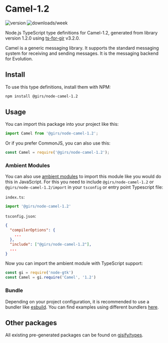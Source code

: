 
# Camel-1.2

![version](https://img.shields.io/npm/v/@girs/node-camel-1.2)
![downloads/week](https://img.shields.io/npm/dw/@girs/node-camel-1.2)


Node.js TypeScript type definitions for Camel-1.2, generated from library version 1.2.0 using [ts-for-gir](https://github.com/gjsify/ts-for-gir) v3.2.0.

Camel is a generic messaging library. It supports the standard messaging system for receiving and sending messages. It is the messaging backend for Evolution.

## Install

To use this type definitions, install them with NPM:
```bash
npm install @girs/node-camel-1.2
```

## Usage

You can import this package into your project like this:
```ts
import Camel from '@girs/node-camel-1.2';
```

Or if you prefer CommonJS, you can also use this:
```ts
const Camel = require('@girs/node-camel-1.2');
```

### Ambient Modules

You can also use [ambient modules](https://github.com/gjsify/ts-for-gir/tree/main/packages/cli#ambient-modules) to import this module like you would do this in JavaScript.
For this you need to include `@girs/node-camel-1.2` or `@girs/node-camel-1.2/import` in your `tsconfig` or entry point Typescript file:

`index.ts`:
```ts
import '@girs/node-camel-1.2'
```

`tsconfig.json`:
```json
{
  "compilerOptions": {
    ...
  },
  "include": ["@girs/node-camel-1.2"],
  ...
}
```

Now you can import the ambient module with TypeScript support: 

```ts
const gi = require('node-gtk')
const Camel = gi.require('Camel', '1.2')
```


### Bundle

Depending on your project configuration, it is recommended to use a bundler like [esbuild](https://esbuild.github.io/). You can find examples using different bundlers [here](https://github.com/gjsify/ts-for-gir/tree/main/examples).

## Other packages

All existing pre-generated packages can be found on [gjsify/types](https://github.com/gjsify/types).

